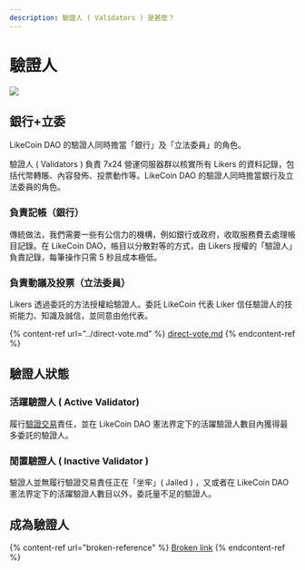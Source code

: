 ```yaml
---
description: 驗證人 ( Validators ) 是甚麼？
---
```


# 驗證人

![](../../../.gitbook/assets/likecoin\_ad78\_postlist\_1213.png)

## 銀行+立委 <a href="#bank-legco" id="bank-legco"></a>

LikeCoin DAO 的驗證人同時擔當「銀行」及「立法委員」的角色。

驗證人 ( Validators ) 負責 7x24 營運伺服器群以核實所有 Likers 的資料記錄，包括代幣轉賬、內容發佈、投票動作等。LikeCoin DAO 的驗證人同時擔當銀行及立法委員的角色。

### **負責記帳（銀行）**

傳統做法，我們需要一些有公信力的機構，例如銀行或政府，收取服務費去處理帳目記錄。在 LikeCoin DAO，帳目以分散對等的方式，由 Likers 授權的「驗證人」負責記錄，每筆操作只需 5 秒且成本極低。

### **負責動議及投票（立法委員）**

Likers 透過委託的方法授權給驗證人。委託 LikeCoin 代表 Liker 信任驗證人的技術能力、知識及誠信，並同意由他代表。

{% content-ref url="../direct-vote.md" %}
[direct-vote.md](../direct-vote.md)
{% endcontent-ref %}

## 驗證人狀態 <a href="#status" id="status"></a>

### 活躍驗證人 ( Active Validator)&#x20;

履行[驗證交易](../../../user-guide/background.md#9e68)責任，並在 LikeCoin DAO 憲法界定下的活躍驗證人數目內獲得最多委託的驗證人。

### 閒置驗證人 ( Inactive Validator )

驗證人並無履行驗證交易責任正在「坐牢」( Jailed ) ，又或者在 LikeCoin DAO 憲法界定下的活躍驗證人數目以外，委託量不足的驗證人。

## 成為驗證人

{% content-ref url="broken-reference" %}
[Broken link](broken-reference)
{% endcontent-ref %}
